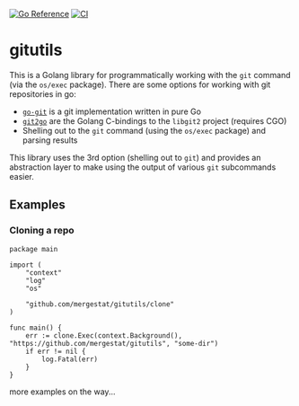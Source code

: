 [![Go Reference](https://pkg.go.dev/badge/github.com/mergestat/gitutils.svg)](https://pkg.go.dev/github.com/mergestat/gitutils)
[![CI](https://github.com/mergestat/gitutils/actions/workflows/ci.yaml/badge.svg)](https://github.com/mergestat/gitutils/actions/workflows/ci.yaml)

# gitutils

This is a Golang library for programmatically working with the `git` command (via the `os/exec` package).
There are some options for working with git repositories in go:

  - [`go-git`](https://github.com/go-git/go-git) is a git implementation written in pure Go
  - [`git2go`](https://github.com/libgit2/git2go) are the Golang C-bindings to the `libgit2` project (requires CGO)
  - Shelling out to the `git` command (using the `os/exec` package) and parsing results

This library uses the 3rd option (shelling out to `git`) and provides an abstraction layer to make using the output of various `git` subcommands easier.

## Examples

### Cloning a repo

```golang
package main

import (
	"context"
	"log"
	"os"

	"github.com/mergestat/gitutils/clone"
)

func main() {
	err := clone.Exec(context.Background(), "https://github.com/mergestat/gitutils", "some-dir")
	if err != nil {
		log.Fatal(err)
	}
}
```

more examples on the way...

